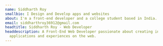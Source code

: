 ```yaml
---
name: Siddharth Roy
smallbio: I Design and Develop apps and websites
about: I'm a front-end developer and a college student based in India. I've been passionate about computers since I was 14. I love coding and problem solving.
email: siddharthroy36912@gmail.com
headtitle: Siddharth Roy - Web Developer
headdescription: A Front-End Web Developer passionate about creating interactive
  applications and experiences on the web.
---
```

